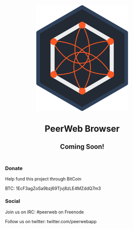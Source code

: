 <h1 align='center'>
  <img src='./docs/imgs/logo.png' alt='WebTorrent' width='300px'>
  <br>
  <br>
  PeerWeb Browser
</h1>
<h2 align='center'>Coming Soon!<br><br></h2>

### Donate

Help fund this project through BitCoin

BTC: 1EcF3agZoSa9bzj69Tjvj8zLE4MZddQ7m3

### Social

Join us on IRC: #peerweb on Freenode

Follow us on twitter: twitter.com/peerwebapp
